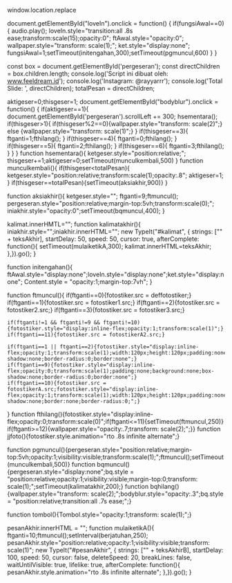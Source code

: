 window.location.replace

document.getElementById("loveIn").onclick = function() {
    if(fungsiAwal==0){
      audio.play();
      loveIn.style="transition:all .8s ease;transform:scale(15);opacity:0";
      ftAwal.style="opacity:0";
      wallpaper.style="transform: scale(1);";
      ket.style="display:none";
      fungsiAwal=1;setTimeout(initengahan,300);setTimeout(pgmuncul,600)
    }
  }
  
  const box = document.getElementById('pergeseran');
  const directChildren = box.children.length;
  console.log('Script ini dibuat oleh: www.feeldream.id');
  console.log('Instagram: @rayyarrr');
  console.log('Total Slide: ', directChildren);
  totalPesan = directChildren;
  
  aktigeser=0;thisgeser=1;
  document.getElementById("bodyblur").onclick = function() {
    if(aktigeser==1){
      document.getElementById('pergeseran').scrollLeft += 300;
      hsementara();
      if(thisgeser>1){
      if(thisgeser%2==0){wallpaper.style="transform: scale(2)";} else {wallpaper.style="transform: scale(1)";}
      }
      if(thisgeser==3){
        ftganti=1;fthilang();
      }
      if(thisgeser==4){
        ftganti=0;fthilang();
      }
      if(thisgeser==5){
        ftganti=2;fthilang();
      }
      if(thisgeser==6){
        ftganti=3;fthilang();
      }
    }
  }
  function hsementara(){
    ketgeser.style="position:relative;";
    thisgeser+=1;aktigeser=0;setTimeout(munculkembali,500)
  }
  function munculkembali(){
    if(thisgeser<totalPesan){
      ketgeser.style="position:relative;transform:scale(1);opacity:.8";
      aktigeser=1;
    }
    if(thisgeser==totalPesan){setTimeout(aksiakhir,900)}
  }
  
  function aksiakhir(){
    ketgeser.style="";
    ftganti=9;ftmuncul();
    pergeseran.style="position:relative;margin-top:5vh;transform:scale(0);";
    iniakhir.style="opacity:0";setTimeout(bqmuncul,400);
  }
  
  kalimat.innerHMTL="";
  function kalimatakhir(){
  	iniakhir.style="";iniakhir.innerHTML="";
  	new TypeIt("#kalimat", {
      strings: ["" + teksAkhir],
      startDelay: 50, speed: 50, cursor: true,
      afterComplete: function(){
         setTimeout(mulaiketikA,300);
         kalimat.innerHTML=teksAkhir;
      },}).go();
  }
  
  function initengahan(){
    ftAwal.style="display:none";loveIn.style="display:none";ket.style="display:none";
    Content.style = "opacity:1;margin-top:7vh";
  }
  
  function ftmuncul(){
    if(ftganti==0){fotostiker.src = deffotostiker;}
    if(ftganti==1){fotostiker.src = fotostiker1.src;}
    if(ftganti==2){fotostiker.src = fotostiker2.src;}
    if(ftganti==3){fotostiker.src = fotostiker3.src;}
    
    if(ftganti!=1 && ftganti!=9 && ftganti!=10){fotostiker.style="display:inline-flex;opacity:1;transform:scale(1)";}
    if(ftganti==11){fotostiker.src = fotostikerA2.src;}
    
    if(ftganti==1 || ftganti==2){fotostiker.style="display:inline-flex;opacity:1;transform:scale(1);width:120px;height:120px;padding:none;background:none;box-shadow:none;border-radius:0;border:none";}
    if(ftganti==9){fotostiker.style="display:inline-flex;opacity:0;transform:scale(1);padding:none;background:none;box-shadow:none;border-radius:0;border:none";}
    if(ftganti==10){fotostiker.src = fotostikerA.src;fotostiker.style="display:inline-flex;opacity:1;transform:scale(1);width:120px;height:120px;padding:none;background:none;box-shadow:none;border:none;border-radius:0;";}
  }
  function fthilang(){fotostiker.style="display:inline-flex;opacity:0;transform:scale(0)";if(ftganti<=11){setTimeout(ftmuncul,250)} if(ftganti>=12){wallpaper.style="opacity:.7;transform: scale(2);";}}
  function jjfoto(){fotostiker.style.animation="rto .8s infinite alternate";}
  
  function pgmuncul(){pergeseran.style="position:relative;margin-top:5vh;opacity:1;visibility:visible;transform:scale(1);";ftmuncul();setTimeout(munculkembali,500)}
  function bqmuncul(){pergeseran.style="display:none";bq.style = "position:relative;opacity:1;visibility:visible;margin-top:0;transform: scale(1);";setTimeout(kalimatakhir,200);}
  function bqhilang(){wallpaper.style="transform: scale(2);";bodyblur.style="opacity:.3";bq.style = "position:relative;transition:all .7s ease;";}
  
  function tombol(){Tombol.style="opacity:1;transform: scale(1);";}
 
  pesanAkhir.innerHTML = "";
  function mulaiketikA(){
  ftganti=10;ftmuncul();setInterval(berjatuhan,250);
  pesanAkhir.style="position:relative;opacity:1;visibility:visible;transform: scale(1)";
  new TypeIt("#pesanAkhir", {
  strings: ["" + teksAkhirB], startDelay: 100, speed: 50, cursor: false, deleteSpeed: 20, breakLines: false, waitUntilVisible: true, lifelike: true,
  afterComplete: function(){
  	  pesanAkhir.style.animation="rto .8s infinite alternate";
  },}).go();
  }
